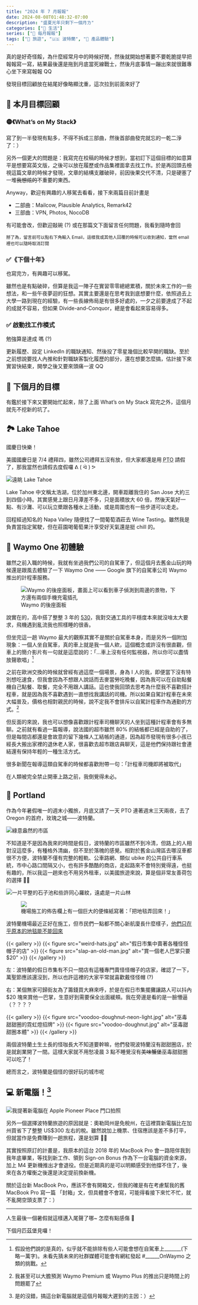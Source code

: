 ```yaml
---
title: "2024 年 7 月報報"
date: 2024-08-08T01:48:32-07:00
description: "盛夏光年只剩下一個月ㄌ"
categories: ["🍫 生活"]
series: ["📰 每月報報"]
tags: ["🧳 旅遊", "🇺🇸 波特蘭", "🌟 產品體驗"]
---
```


真的是好奇怪餒，為什麼經常月中的時候好閒，然後就開始想著要不要乾脆提早把報報寫一寫，結果最後還是拖到月底當死線戰士，然後月底事情一蹦出來就很難專心坐下來寫報報 QQ

發現目標回顧放在結尾好像略顯沈重，這次拉到前面來好了

## 🎯 本月目標回顧

### 🟡《What’s on My Stack》

寫了到一半發現有點多，不得不拆成三部曲，然後首部曲發完就忘的一乾二淨了：）

另外一個更大的問題是：我寫完在校稿的時候才想到，當初訂下這個目標的如意算平是想要寫英文版，之後可以放在履歷或作品集裡面拿去找工作。於是再回頭去檢視這篇文章的時候才發現，文章的結構支離破碎，前因後果交代不清，只是硬塞了一堆~~我想炫的~~不重要的東西。

Anyway，歡迎有興趣的人移駕去看看，接下來兩篇目前計畫是

- 二部曲：Mailcow, Plausible Analytics, Remark42
- 三部曲：VPN, Photos, NocoDB

有可能會改，但歡迎敲碗 (?) 或在那篇文下面留言任何問題，我看到隨時會回

<small>掰了為，留言前可以點右下角輸入 Email，這樣我或其他人回覆的時候可以收到通知，當然 email 裡也可以隨時取消訂閱</small>

### ✅《下個十年》

也寫完ㄌ，有興趣可以移駕。

雖然也是有點破碎，但算是我這一陣子在實習零零總總累積，關於未來工作的一些想法，和一些午夜夢迴的狂想。其實主要還是在思考我到底想要什麼，依照過去上大學一路到現在的經驗，有一些長線佈局是有很多好處的，一夕之前要達成了不起的成就不容易，但如果 Divide-and-Conquor，總是會看起來容易得多。

### ✅ 啟動找工作模式

勉強算是達成 嗎 (?)

更新履歷、設定 LinkedIn 的職缺通知、然後投了零星幾個比較早開的職缺。至於之前想說要找人內推和針對職缺客製化履歷的部分，還在想要怎麼搞，估計接下來實習快結束，開學之後又要來頭痛一波 QQ

## 🎯 下個月的目標

有鑑於接下來又要開始忙起來，除了上面 What’s on My Stack 寫完之外，這個月就先不挖新的坑了。

## 🏞️ Lake Tahoe

國慶日快樂！

美國國慶日是 7/4 禮拜四，雖然公司禮拜五沒有放，但大家都還是用 <abbr title="Paid Time Off 有薪假">PTO</abbr> 請假了，那我當然也請假去度假囉 ᕕ ( ᐛ ) ᕗ

![遠眺 Lake Tahoe](tahoe-overview.jpg)

Lake Tahoe 中文稱太浩湖，位於加州東北邊，開車距離我住的 San Jose 大約三到四個小時。其實感覺上跟日月潭差不多，只是面積放大 60 倍，然後天氣好一點、有沙灘、可以玩立槳跟各種水上活動，或是周圍也有一些步道可以走走。

回程經過知名的 Napa Valley 隨便找了一間葡萄酒莊去 Wine Tasting。雖然我是負責當指定駕駛，但在莊園喝葡萄果汁享受好天氣還是挺 chill 的。

## 🚙 Waymo One 初體驗

雖然之前入職的時候，我就有坐過我們公司的自駕車了，但這個月去舊金山玩的時候還是跟風去體驗了一下 Waymo One —— Google 旗下的自駕車公司 Waymo 推出的計程車服務。

<figure>
    <img class="mx-auto my-0 rounded-md max-h-96" src="waymo.jpg" alt="Waymo 的後座面板，畫面上可以看到車子偵測到周邊的景物，下方還有兩個手機充電插孔" loading="lazy">
    <figcaption class="text-center">Waymo 的後座面板</figcaption>
</figure>

說實在的，高中搭了整整 3 年的 [530](https://www.student.tw/topic/39149-%E3%80%90%E5%88%86%E4%BA%AB%E3%80%91530%E8%BB%8A%E7%A5%9E/)，我對交通工具的平穩度本來就沒啥太大要求，飛機遇到亂流我也照樣睡的很香。

但坐完這一趟 Waymo 最大的觀察其實不是關於自駕車本身，而是另外一個附加現象：一個人坐自駕車，真的車上就是我一個人欸，這個概念或許沒有很直觀，但車上的簡介影片有一句就是這麼說的：「...車上沒有任何監視器，所以你可以盡情放聲歌唱」[^1]

之前在歐洲交換的時候就曾經有過這麼一個場景，身為 I 人的我，即便當下沒有特別想吃速食，但我會因為不想跟人說話而去麥當勞吃晚餐，因為我可以在自助點餐機自己點餐、取餐，完全不用跟人講話。這也使我回頭去思考為什麼我不喜歡搭計程車，就是因為我不喜歡遇到一直想找我講話的司機。所以如果自駕計程車在未來大幅普及，價格也相對親民的時候，說不定我不會排斥以自駕計程車作為通勤的方式。[^2]

但反面的來說，我也可以想像喜歡跟計程車司機聊天的人坐到這種計程車會有多無聊。之前就有看過一篇報導，說法國的超市雖然 80% 的結帳都已經是自助的了，但是每間店都還是會故意的留下幾條人工結帳的通道，因為超市發現有很多小孩已經長大搬出家裡的退休老人家，很喜歡去超市跟店員聊天，這是他們保持跟社會連結還有保持年輕的一種生活方式。

很多新聞在報導這類自駕車的時候都喜歡附帶一句：「計程車司機即將被取代」

在人類被完全禁止開車上路之前，我倒覺得未必。

[^1]: 假設他們說的是真的，似乎就不能排除有些人可能會想在自駕車上_______(下略一萬字)。未看先猜未來的社群媒體可能會有網紅發起 #______OnWaymo 之類的挑戰。
[^2]: 我甚至可以大膽預測 Waymo Premium 或 Waymo Plus 的推出只是時間上的問題罷了

## 🌹 Portland

作為今年暑假唯一的週末小獨旅，月底又請了一天 PTO 連著週末三天兩夜，去了 Oregon 的首府，玫瑰之城——波特蘭。

![綠意盎然的市區](greeny-portland-downtown.jpg "波特蘭的市中心充滿綠色植栽，也有很多徒步區是直接鋪上石磚，散步起來非常舒服")

不知道是不是因為我來的時間是假日，波特蘭的市區雖然不到冷清，但路上的人相對沒這麼多，有種格外清幽，但不至於落魄的感覺。相對於舊金山灣區去哪沒車都很不方便，波特蘭不僅有完整的輕軌、公車路網、類似 ubike 的公共自行車系統，市中心路口間隔又小，也有許多酷酷的商店，走起路來不會特別覺得遠，也挺有趣的，所以我這一趟來也不用另外租車，以美國旅遊來說，算是個非常友善荷包的選擇 👍🏻

![一片平整的石子池和些許同心羅紋，遠處是一片山林](portland-japanese-garden.jpg "第二天搭輕軌到市區西邊的 Washington Park 參觀裡面的 Japanese Garden")

<figure>
    <img class="mx-auto my-0 rounded-md max-h-96" src="bring-back-the-carpet.jpg" alt="機場施工的佈告欄上有一個巨大的便條紙寫著：「把地毯弄回來！」" loading="lazy">
</figure>

波特蘭機場最近正好在施工，但市民們一點都不關心新航廈長什麼樣子，[他們只在乎原本的地毯能不能回來](https://en.wikipedia.org/wiki/Portland_International_Airport_carpet)

{{< gallery >}}
{{< figure src="weird-hats.jpg" alt="假日市集中賣著各種怪怪帽子的店" >}}
{{< figure src="slap-an-old-man.jpg" alt="賞一個老人巴掌只要 $20" >}}
{{< /gallery >}}

左：波特蘭的假日市集有不只一間店有這種專門賣怪怪帽子的店家，確認了一下，萬聖節應該還沒到，所以也許這裡的大家平常就喜歡戴怪怪帽 (?)

右：某個無家可歸街友為了籌錢買大麻來呼，於是在假日市集擺攤讓路人可以抖內 $20 塊來賞他一巴掌，生意好到需要保全出面緩頰。我在旁邊是看的是一臉懵逼（？？？？

{{< gallery >}}
{{< figure src="voodoo-doughnut-neon-light.jpg" alt="巫毒甜甜圈的霓虹燈招牌" >}}
{{< figure src="voodoo-doughnut.jpg" alt="巫毒甜甜圈本體" >}}
{{< /gallery >}}

兩個波特蘭土生土長的怪咖長大不知道要幹嘛，他們發現波特蘭沒有甜甜圈店，於是就創業開了一間。這樣大家就不用愁凌晨 3 點不睡覺沒有~~美味蟹堡~~巫毒甜甜圈可以吃了！

總而言之，波特蘭是個怪的很好玩的城市呢

## 💻 新電腦！[^3]

![我提著新電腦在 Apple Pioneer Place 門口拍照](pickup-at-apple-pioneer-place.jpg)

另外一個選擇波特蘭旅遊的原因就是：奧勒岡州是免稅州，在這裡買新電腦比在加州買省下了整整 US$300 左右的稅。雖然說加上機票、住宿應該是差不多打平，但就當作是免費賺到一趟旅程，還是划算 👌🏻

其實按照原訂的計畫是，我原本的這台 2018 年的 MacBook Pro 會一路陪伴我到我年底畢業，等找到新工作、領到 Sign-on Bonus 作為下一台電腦的資金來源，加上 M4 更新機推出才會退役。但是近期真的是可以明顯感受到他撐不住了，後來在各方權衡之後還是決定提前換新機。

關於這台新 MacBook Pro，應該不會有開箱文，但我的確是有在考慮幫我的舊 MacBook Pro 寫一篇 「封箱」文，但具體會不會寫，可能得看接下來忙不忙，就不亂開空頭支票了：）

[^3]: 是的沒錯，搞這台新電腦就是這個月報報大遲到的主因：）

---

人生最後一個暑假就這樣邁入尾聲了哪~ 怎麼有點感傷 🥲

下個月匹茲堡見囉！
